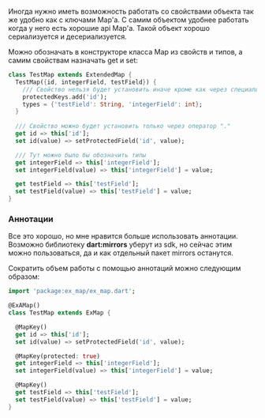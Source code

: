 Иногда нужно иметь возможность работать со свойствами объекта так же удобно как с ключами Map'a. С самим объектом удобнее работать когда у него есть хорошие api Map'a. Такой объект хорошо сериализуется и десериализуется.

Можно обозначать в конструкторе класса Map из свойств и типов, а самим свойствам назначать get и set:

```dart
class TestMap extends ExtendedMap {
  TestMap({id, integerField, testField}) {
    /// Свойство нельзя будет установить иначе кроме как через специальный метод
    protectedKeys.add('id'); 
    types = {'testField': String, 'integerField': int};
  }
  
  /// Свойство можно будет установить только через оператор "."
  get id => this['id'];
  set id(value) => setProtectedField('id', value); 

  /// Тут можно было бы обозначить типы
  get integerField => this['integerField'];
  set integerField(value) => this['integerField'] = value;

  get testField => this['testField'];
  set testField(value) => this['testField'] = value;
}

```

### Аннотации
  
 Все это хорошо, но мне нравится больше использовать аннотации. Возможно библиотеку **dart:mirrors** уберут из sdk, но сейчас этим можно пользоваться, да и как отдельный пакет mirrors останутся.
  
  Сократить объем работы с помощью аннотаций можно следующим образом:
``` dart 
import 'package:ex_map/ex_map.dart';

@ExAMap()
class TestMap extends ExMap {

  @MapKey()
  get id => this['id'];
  set id(value) => setProtectedField('id', value);

  @MapKey(protected: true)
  get integerField => this['integerField'];
  set integerField(value) => this['integerField'] = value;

  @MapKey()
  get testField => this['testField'];
  set testField(value) => this['testField'] = value;
}

```
